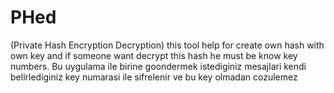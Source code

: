 # PHed
(Private Hash Encryption Decryption) this tool help for create own hash with own key and if someone want decrypt this hash he must be know key numbers.     Bu uygulama ile birine goondermek istediginiz mesajlari kendi belirlediginiz key numarasi ile sifrelenir ve bu key olmadan cozulemez
